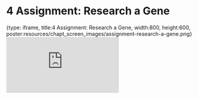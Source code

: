 # 4 Assignment: Research a Gene
 
{type: iframe, title:4 Assignment: Research a Gene, width:800, height:600, poster:resources/chapt_screen_images/assignment-research-a-gene.png}
![](https://www.c-moor.org/module-model-org-db/no_toc/assignment-research-a-gene.html)
 

 
